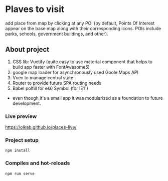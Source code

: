 # Plaves to visit
add place from map by clicking at any POI (by default, Points Of Interest appear on the base map along with their corresponding icons. POIs include parks, schools, government buildings, and other).

## About project
1. CSS lib: Vuetify (quite easy to use material component that helps to build app faster with FontAwesome5)
2. google map loader for asynchronously used Goole Maps API
3. Vuex to manage central state
4. Router to provide future SPA routing needs
5. Babel polfill for es6 Symbol (for IE11)

* even though it's a small app it was modularized as a foundation to future development.

### Live preview
https://olkab.github.io/places-live/

### Project setup
```
npm install
```

### Compiles and hot-reloads
```
npm run serve
```
